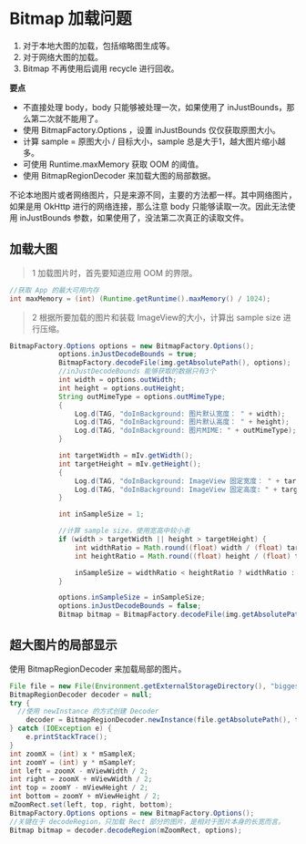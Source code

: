 # Bitmap 加载问题

1. 对于本地大图的加载，包括缩略图生成等。
2. 对于网络大图的加载。
3. Bitmap 不再使用后调用 recycle 进行回收。

**要点**

* 不直接处理 body，body 只能够被处理一次，如果使用了 inJustBounds，那么第二次就不能用了。
* 使用 BitmapFactory.Options ，设置 inJustBounds 仅仅获取原图大小。
* 计算 sample = 原图大小 / 目标大小，sample 总是大于1，越大图片缩小越多。
* 可使用 Runtime.maxMemory 获取 OOM 的阈值。
* 使用 BitmapRegionDecoder 来加载大图的局部数据。

不论本地图片或者网络图片，只是来源不同，主要的方法都一样。其中网络图片，如果是用 OkHttp 进行的网络连接，那么注意 body 只能够读取一次。因此无法使用 inJustBounds 参数，如果使用了，没法第二次真正的读取文件。

## 加载大图

> 1 加载图片时，首先要知道应用 OOM 的界限。

```java
//获取 App 的最大可用内存
int maxMemory = (int) (Runtime.getRuntime().maxMemory() / 1024);
```

> 2 根据所要加载的图片和装载 ImageView的大小，计算出 sample size 进行压缩。

```java
BitmapFactory.Options options = new BitmapFactory.Options();
            options.inJustDecodeBounds = true;
            BitmapFactory.decodeFile(img.getAbsolutePath(), options);
			//inJustDecodeBounds 能够获取的数据只有3个
            int width = options.outWidth;
            int height = options.outHeight;
            String outMimeType = options.outMimeType;
            {
                Log.d(TAG, "doInBackground: 图片默认宽度： " + width);
                Log.d(TAG, "doInBackground: 图片默认高度： " + height);
                Log.d(TAG, "doInBackground: 图片MIME: " + outMimeType);
            }

            int targetWidth = mIv.getWidth();
            int targetHeight = mIv.getHeight();
            {
                Log.d(TAG, "doInBackground: ImageView 固定宽度： " + targetWidth);
                Log.d(TAG, "doInBackground: ImageView 固定高度: " + targetHeight);
            }

            int inSampleSize = 1;

			//计算 sample size，使用宽高中较小者
            if (width > targetWidth || height > targetHeight) {
                int widthRatio = Math.round((float) width / (float) targetWidth);
                int heightRatio = Math.round((float) height / (float) targetHeight);

                inSampleSize = widthRatio < heightRatio ? widthRatio : heightRatio;
            }

            options.inSampleSize = inSampleSize;
            options.inJustDecodeBounds = false;
            Bitmap bitmap = BitmapFactory.decodeFile(img.getAbsolutePath(), options);
```
## 超大图片的局部显示

使用 BitmapRegionDecoder 来加载局部的图片。

```java
File file = new File(Environment.getExternalStorageDirectory(), "biggest_pi
BitmapRegionDecoder decoder = null;
try {
  //使用 newInstance 的方式创建 Decoder
    decoder = BitmapRegionDecoder.newInstance(file.getAbsolutePath(), false
} catch (IOException e) {
    e.printStackTrace();
}
int zoomX = (int) x * mSampleX;
int zoomY = (int) y * mSampleY;
int left = zoomX - mViewWidth / 2;
int right = zoomX + mViewWidth / 2;
int top = zoomY - mViewHeight / 2;
int bottom = zoomY + mViewHeight / 2;
mZoomRect.set(left, top, right, bottom);
BitmapFactory.Options options = new BitmapFactory.Options();
//关键在于 decodeRegion，只加载 Rect 部分的图片，是相对于图片本身的长宽而言。
Bitmap bitmap = decoder.decodeRegion(mZoomRect, options);
```